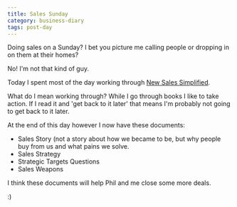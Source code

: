 ```yaml
---
title: Sales Sunday
category: business-diary
tags: post-day
---
```


Doing sales on a Sunday? I bet you picture me calling people or dropping in on them at their homes?

No! I'm not that kind of guy.

Today I spent most of the day working through [New Sales Simplified](http://www.amazon.com/dp/0814431771).

What do I mean working through? While I go through books I like to take action. If I read it and 'get back to it later' that means I'm probably not going to get back to it later.

At the end of this day however I now have these documents:

 - Sales Story (not a story about how we became to be, but why people buy from us and what pains we solve.
 - Sales Strategy
 - Strategic Targets Questions
 - Sales Weapons

I think these documents will help Phil and me close some more deals.

:)

